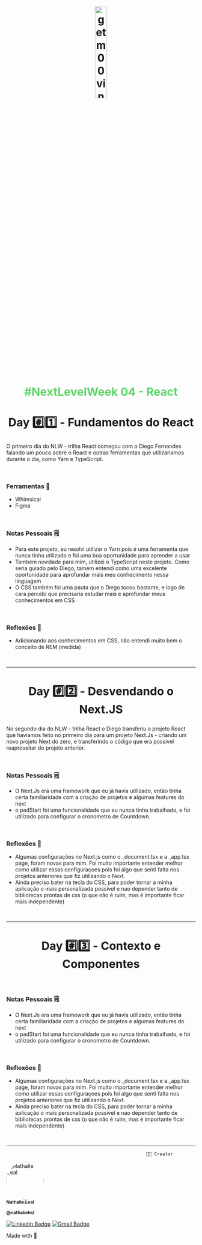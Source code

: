 

<h1 align="center" >
    <img  style="width: 25%; position: static;" alt="getm00vin" title="getm00vin" src="https://ik.imagekit.io/n47h4L13/getm00vin/Screen_Shot_2021-03-01_at_4.45.30_PM_BIbNg7vDT.png" />

  <p style="
    align: center;
    font-size: 30px;
    color: #5dd669;
    font-weight: 700"> #NextLevelWeek 04 - React
    </p>

  </h1>

<div style="position: relative">

<h2 align="center" style="font-weight: 700; font-size: 30px" > Day #️⃣1️⃣ - Fundamentos do React </h2>
<p> O primeiro dia do NLW - trilha React começou com o Diego Fernandes falando um pouco sobre o React e outras ferramentas que utilizariamos durante o dia, como Yarn e TypeScript. 
</p>
</br>

### Ferramentas 🧰

<ul>
<li>Whimsical</li>
<li>Figma</li>
</ul>
</br>

### Notas Pessoais 🗒️
<ul>
<li> Para este projeto, eu resolvi utilizar o Yarn pois é uma ferramenta que nunca tinha utilizado e foi uma boa oportunidade para aprender a usar</li>
<li>Também novidade para mim, utilizei o TypeScript neste projeto. Como seria guiado pelo Diego, tamém entendi como uma excelente oportunidade para aprofundar mais meu conhecimento nessa linguagem</li>
<li> O CSS também foi uma pauta que o Diego tocou bastante, e logo de cara percebi que precisaria estudar mais e aprofundar meus conhecimentos em CSS</li>
</ul>
</br>

### Reflexões 💭
<ul>
<li>Adicionando aos conhecimentos em CSS, não entendi muito bem o conceito de REM (medida)</li>
</ul>
</br>

---

<h2 align="center" style="font-weight: 700; font-size: 30px" > Day #️⃣2️⃣ - Desvendando o Next.JS </h2>
<p> No segundo dia do NLW - trilha React o Diego transferiu o projeto React que haviamos feito no primeiro dia para um projeto Next.Js - criando um novo projeto Next do zero, e transferindo o código que era possível reaproveitar do projeto anterior. 
</p>
</br>

### Notas Pessoais 🗒️
<ul>
<li> O Next.Js era uma framework que eu já havia utilizado, então tinha certa familiaridade com a criação de projetos e algumas features do next</li>
<li>o padStart foi uma funcionalidade que eu nunca tinha trabalhado, e foi utilizado para configurar o cronometro de Countdown.</li>
</ul>
</br>

### Reflexões 💭
<ul>
<li>Algumas configurações no Next.js como o _document.tsx e a _app.tsx page, foram novas para mim. Foi muito importante entender melhor como utilizar essas configuraçoes pois foi algo que senti falta nos projetos anteriores que fiz utilizando o Next.</li>
<li>Ainda preciso bater na tecla do CSS, para poder tornar a minha aplicação o mais personalizada possível e nao depender tanto de bibliotecas prontas de css (o que não é ruim, mas é importante ficar mais independente) </li>
</ul>
</br>

---

<h2 align="center" style="font-weight: 700; font-size: 30px" > Day #️⃣3️⃣ - Contexto e Componentes </h2>
<p> 
</p>
</br>

### Notas Pessoais 🗒️
<ul>
<li> O Next.Js era uma framework que eu já havia utilizado, então tinha certa familiaridade com a criação de projetos e algumas features do next</li>
<li>o padStart foi uma funcionalidade que eu nunca tinha trabalhado, e foi utilizado para configurar o cronometro de Countdown.</li>
</ul>
</br>

### Reflexões 💭
<ul>
<li>Algumas configurações no Next.js como o _document.tsx e a _app.tsx page, foram novas para mim. Foi muito importante entender melhor como utilizar essas configuraçoes pois foi algo que senti falta nos projetos anteriores que fiz utilizando o Next.</li>
<li>Ainda preciso bater na tecla do CSS, para poder tornar a minha aplicação o mais personalizada possível e nao depender tanto de bibliotecas prontas de css (o que não é ruim, mas é importante ficar mais independente) </li>
</ul>
</br>

---


                                                        👩‍💻 Creator 


<a href="github.com/nathaliebsl">
 <img style="border-radius: 50%;" src="https://avatars.githubusercontent.com/u/75685745?v=4" width="100px;" alt="Nathalie Leal"/>
 <br />
 <sub><b>Nathalie Leal</b></sub></a>

<sub><b>@nathaliebsl</b></sub>
<br />

<a style="text-align: center; justify-content: center; align-content: center;" >

[![Linkedin Badge](https://img.shields.io/badge/-LinkedIn-blue?style=for-the-badge&logo=Linkedin&logoColor=white&link=https://www.linkedin.com/in/nathaliebsl/)](https://www.linkedin.com/in/nathaliebsl/)
[![Gmail Badge](https://img.shields.io/badge/-Gmail-c14438?style=for-the-badge&logo=Gmail&logoColor=white&link=mailto:bslnathalie@gmail.com)](mailto:bslnathalie@gmail.com)

</a>

Made with 💜 </br>

</div>

